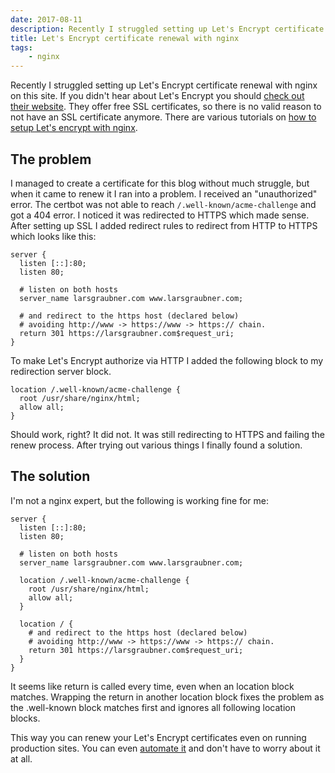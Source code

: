 ```yaml
---
date: 2017-08-11
description: Recently I struggled setting up Let's Encrypt certificate renewal with nginx. It would not authorize due to HTTPS redirection. This is how I fixed it.
title: Let's Encrypt certificate renewal with nginx
tags:
    - nginx
---
```


Recently I struggled setting up Let's Encrypt certificate renewal with nginx on this site. If you didn't hear about Let's Encrypt you should [check out their website](https://letsencrypt.org/). They offer free SSL certificates, so there is no valid reason to not have an SSL certificate anymore. There are various tutorials on [how to setup Let's encrypt with nginx](https://www.digitalocean.com/community/tutorials/how-to-secure-nginx-with-let-s-encrypt-on-ubuntu-16-04).

## The problem

I managed to create a certificate for this blog without much struggle, but when it came to renew it I ran into a problem. I received an "unauthorized" error. The certbot was not able to reach `/.well-known/acme-challenge` and got a 404 error. I noticed it was redirected to HTTPS which made sense. After setting up SSL I added redirect rules to redirect from HTTP to HTTPS which looks like this:

```nginx
server {
  listen [::]:80;
  listen 80;

  # listen on both hosts
  server_name larsgraubner.com www.larsgraubner.com;

  # and redirect to the https host (declared below)
  # avoiding http://www -> https://www -> https:// chain.
  return 301 https://larsgraubner.com$request_uri;
}
```

To make Let's Encrypt authorize via HTTP I added the following block to my redirection server block.

```nginx
location /.well-known/acme-challenge {
  root /usr/share/nginx/html;
  allow all;
}
```

Should work, right? It did not. It was still redirecting to HTTPS and failing the renew process. After trying out various things I finally found a solution.

## The solution

I'm not a nginx expert, but the following is working fine for me:

```nginx
server {
  listen [::]:80;
  listen 80;

  # listen on both hosts
  server_name larsgraubner.com www.larsgraubner.com;

  location /.well-known/acme-challenge {
    root /usr/share/nginx/html;
    allow all;
  }

  location / {
    # and redirect to the https host (declared below)
    # avoiding http://www -> https://www -> https:// chain.
    return 301 https://larsgraubner.com$request_uri;
  }
}
```

It seems like return is called every time, even when an location block matches. Wrapping the return in another location block fixes the problem as the .well-known block matches first and ignores all following location blocks.

This way you can renew your Let's Encrypt certificates even on running production sites. You can even [automate it](https://www.digitalocean.com/community/tutorials/how-to-secure-nginx-with-let-s-encrypt-on-ubuntu-16-04#step-6-—-setting-up-auto-renewal) and don't have to worry about it at all.
